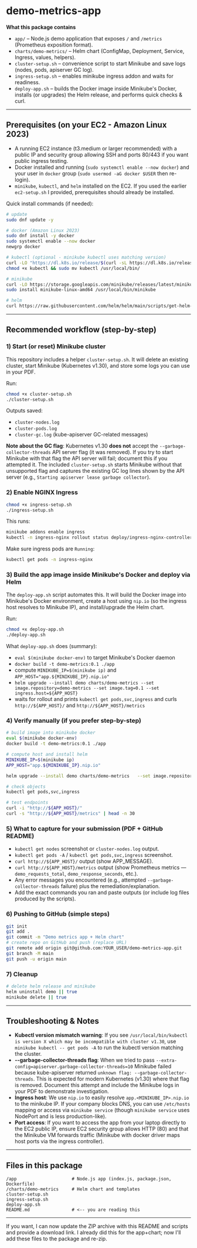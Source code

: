 # demo-metrics-app

**What this package contains**

- `app/` – Node.js demo application that exposes `/` and `/metrics` (Prometheus exposition format).
- `charts/demo-metrics/` – Helm chart (ConfigMap, Deployment, Service, Ingress, values, helpers).
- `cluster-setup.sh` – convenience script to start Minikube and save logs (nodes, pods, apiserver GC log).
- `ingress-setup.sh` – enables minikube ingress addon and waits for readiness.
- `deploy-app.sh` – builds the Docker image inside Minikube's Docker, installs (or upgrades) the Helm release, and performs quick checks & curl.

---

## Prerequisites (on your EC2 - Amazon Linux 2023)

- A running EC2 instance (t3.medium or larger recommended) with a public IP and security group allowing SSH and ports 80/443 if you want public ingress testing.
- Docker installed and running (`sudo systemctl enable --now docker`) and your user in `docker` group (`sudo usermod -aG docker $USER` then re-login).
- `minikube`, `kubectl`, and `helm` installed on the EC2. If you used the earlier `ec2-setup.sh` I provided, prerequisites should already be installed.

Quick install commands (if needed):

```bash
# update
sudo dnf update -y

# docker (Amazon Linux 2023)
sudo dnf install -y docker
sudo systemctl enable --now docker
newgrp docker

# kubectl (optional - minikube kubectl uses matching version)
curl -LO "https://dl.k8s.io/release/$(curl -sL https://dl.k8s.io/release/stable.txt)/bin/linux/amd64/kubectl"
chmod +x kubectl && sudo mv kubectl /usr/local/bin/

# minikube
curl -LO https://storage.googleapis.com/minikube/releases/latest/minikube-linux-amd64
sudo install minikube-linux-amd64 /usr/local/bin/minikube

# helm
curl https://raw.githubusercontent.com/helm/helm/main/scripts/get-helm-3 | bash
```

---

## Recommended workflow (step-by-step)

### 1) Start (or reset) Minikube cluster
This repository includes a helper `cluster-setup.sh`. It will delete an existing cluster, start Minikube (Kubernetes v1.30), and store some logs you can use in your PDF.

Run:

```bash
chmod +x cluster-setup.sh
./cluster-setup.sh
```

Outputs saved:
- `cluster-nodes.log`
- `cluster-pods.log`
- `cluster-gc.log` (kube-apiserver GC-related messages)

**Note about the GC flag**: Kubernetes v1.30 **does not** accept the `--garbage-collector-threads` API server flag (it was removed). If you try to start Minikube with that flag the API server will fail; document this if you attempted it. The included `cluster-setup.sh` starts Minikube without that unsupported flag and captures the existing GC log lines shown by the API server (e.g., `Starting apiserver lease garbage collector`).

### 2) Enable NGINX Ingress
```bash
chmod +x ingress-setup.sh
./ingress-setup.sh
```

This runs:
```bash
minikube addons enable ingress
kubectl -n ingress-nginx rollout status deploy/ingress-nginx-controller --timeout=120s
```

Make sure ingress pods are `Running`:
```bash
kubectl get pods -n ingress-nginx
```

### 3) Build the app image inside Minikube's Docker and deploy via Helm
The `deploy-app.sh` script automates this. It will build the Docker image into Minikube's Docker environment, create a host using `nip.io` (so the ingress host resolves to Minikube IP), and install/upgrade the Helm chart.

Run:

```bash
chmod +x deploy-app.sh
./deploy-app.sh
```

What `deploy-app.sh` does (summary):
- `eval $(minikube docker-env)` to target Minikube's Docker daemon
- `docker build -t demo-metrics:0.1 ./app`
- compute `MINIKUBE_IP=$(minikube ip)` and `APP_HOST="app.${MINIKUBE_IP}.nip.io"`
- `helm upgrade --install demo charts/demo-metrics --set image.repository=demo-metrics --set image.tag=0.1 --set ingress.host=${APP_HOST}`
- waits for rollout and prints `kubectl get pods,svc,ingress` and curls `http://${APP_HOST}/` and `http://${APP_HOST}/metrics`

### 4) Verify manually (if you prefer step-by-step)
```bash
# build image into minikube docker
eval $(minikube docker-env)
docker build -t demo-metrics:0.1 ./app

# compute host and install helm
MINIKUBE_IP=$(minikube ip)
APP_HOST="app.${MINIKUBE_IP}.nip.io"

helm upgrade --install demo charts/demo-metrics   --set image.repository=demo-metrics   --set image.tag=0.1   --set ingress.enabled=true   --set ingress.host=${APP_HOST}   --set config.APP_MESSAGE="Hello from Helm on Minikube!"

# check objects
kubectl get pods,svc,ingress

# test endpoints
curl -i "http://${APP_HOST}/"
curl -s "http://${APP_HOST}/metrics" | head -n 30
```

### 5) What to capture for your submission (PDF + GitHub README)
- `kubectl get nodes` screenshot or `cluster-nodes.log` output.
- `kubectl get pods -A` / `kubectl get pods,svc,ingress` screenshot.
- `curl http://${APP_HOST}/` output (show APP_MESSAGE).
- `curl http://${APP_HOST}/metrics` output (show Prometheus metrics — `demo_requests_total`, `demo_response_seconds`, etc.).
- Any error messages you encountered (e.g., attempted `--garbage-collector-threads` failure) plus the remediation/explanation.
- Add the exact commands you ran and paste outputs (or include log files produced by the scripts).

### 6) Pushing to GitHub (simple steps)
```bash
git init
git add .
git commit -m "Demo metrics app + Helm chart"
# create repo on GitHub and push (replace URL)
git remote add origin git@github.com:YOUR_USER/demo-metrics-app.git
git branch -M main
git push -u origin main
```

### 7) Cleanup
```bash
# delete helm release and minikube
helm uninstall demo || true
minikube delete || true
```

---

## Troubleshooting & Notes

- **Kubectl version mismatch warning**: If you see `/usr/local/bin/kubectl is version X which may be incompatible with cluster v1.30`, use `minikube kubectl -- get pods -A` to run the kubectl version matching the cluster.
- **--garbage-collector-threads flag**: When we tried to pass `--extra-config=apiserver.garbage-collector-threads=10` Minikube failed because kube-apiserver returned `unknown flag: --garbage-collector-threads`. This is expected for modern Kubernetes (v1.30) where that flag is removed. Document this attempt and include the Minikube logs in your PDF to demonstrate investigation.
- **Ingress host**: We use `nip.io` to easily resolve `app.<MINIKUBE_IP>.nip.io` to the minikube IP. If your company blocks DNS, you can use `/etc/hosts` mapping or access via `minikube service` (though `minikube service` uses NodePort and is less production-like).
- **Port access**: If you want to access the app from your laptop directly to the EC2 public IP, ensure EC2 security group allows HTTP (80) and that the Minikube VM forwards traffic (Minikube with docker driver maps host ports via the ingress controller).

---
## Files in this package
```
/app                     # Node.js app (index.js, package.json, Dockerfile)
/charts/demo-metrics     # Helm chart and templates
cluster-setup.sh
ingress-setup.sh
deploy-app.sh
README.md                # <-- you are reading this
```

---
If you want, I can now update the ZIP archive with this README and scripts and provide a download link. I already did this for the app+chart; now I'll add these files to the package and re-zip.
